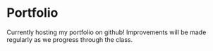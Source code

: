 # Portfolio
Currently hosting my portfolio on github! Improvements will be made regularly as we progress through the class.
